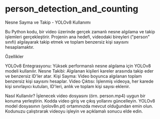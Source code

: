 # person_detection_and_counting

Nesne Sayma ve Takip - YOLOv8 Kullanımı

Bu Python kodu, bir video üzerinde gerçek zamanlı nesne algılama ve takip işlemleri gerçekleştirir. Projenin ana hedefi, videodaki bireyleri ("person" sınıfı) algılayarak takip etmek ve toplam benzersiz kişi sayısını hesaplamaktır.


Özellikler

YOLOv8 Entegrasyonu: Yüksek performanslı nesne algılama için YOLOv8 modeli kullanılır.
Nesne Takibi: Algılanan kişileri kareler arasında takip eder ve benzersiz ID'ler atar.
Kişi Sayma: Video boyunca algılanan toplam benzersiz kişi sayısını hesaplar.
Video Çıktısı: İşlenmiş videoya, her karede kişi sınırlayıcı kutuları, ID'leri, anlık ve toplam kişi sayısı eklenir.

Nasıl Kullanılır?
İşlenecek video dosyasını (örn. person.mp4) uygun bir konuma yerleştirin.
Kodda video giriş ve çıkış yollarını güncelleyin.
YOLOv8 model dosyasının (yolov8n.pt) ortamınızda mevcut olduğundan emin olun.
Kodunuzu çalıştırarak videoyu işleyin ve açıklamalı sonucu elde edin.
